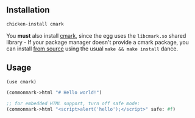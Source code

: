 ## Installation

```bash
chicken-install cmark
```

You **must** also install [cmark][cmark], since the egg uses the
`libcmark.so` shared library - If your package manager doesn't provide
a cmark package, you can install [from source][cmark] using the usual
`make && make install` dance.

## Usage

```scheme
(use cmark)

(commonmark->html "# Hello world!")

;; for embedded HTML support, turn off safe mode:
(commonmark->html "<script>alert('hello');</script>" safe: #f)
```

[cmark]: https://github.com/jgm/cmark
